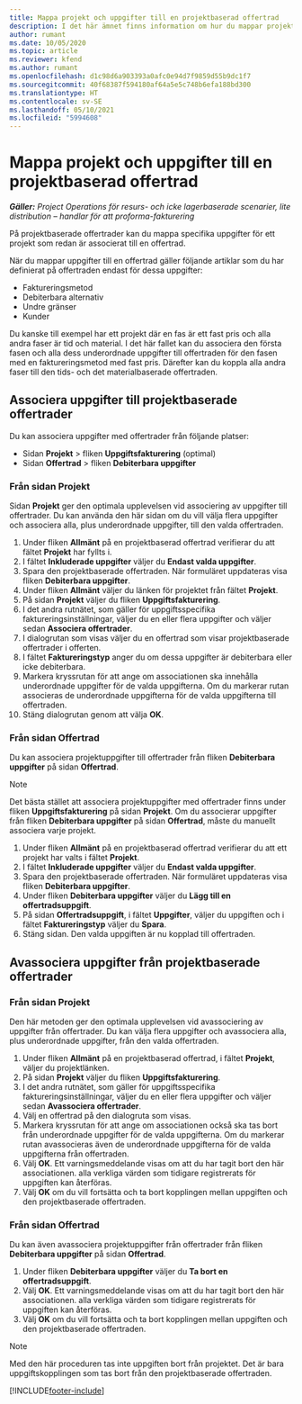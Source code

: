 ```yaml
---
title: Mappa projekt och uppgifter till en projektbaserad offertrad
description: I det här ämnet finns information om hur du mappar projekt och uppgifter till en projektbaserad uppgiftsrad.
author: rumant
ms.date: 10/05/2020
ms.topic: article
ms.reviewer: kfend
ms.author: rumant
ms.openlocfilehash: d1c98d6a903393a0afc0e94d7f9859d55b9dc1f7
ms.sourcegitcommit: 40f68387f594180af64a5e5c748b6efa188bd300
ms.translationtype: HT
ms.contentlocale: sv-SE
ms.lasthandoff: 05/10/2021
ms.locfileid: "5994608"
---
```

# <a name="map-projects-and-tasks-to-a-project-based-quote-line"></a>Mappa projekt och uppgifter till en projektbaserad offertrad

_**Gäller:** Project Operations för resurs- och icke lagerbaserade scenarier, lite distribution – handlar för att proforma-fakturering_

På projektbaserade offertrader kan du mappa specifika uppgifter för ett projekt som redan är associerat till en offertrad.

När du mappar uppgifter till en offertrad gäller följande artiklar som du har definierat på offertraden endast för dessa uppgifter:

- Faktureringsmetod
- Debiterbara alternativ
- Undre gränser
- Kunder

Du kanske till exempel har ett projekt där en fas är ett fast pris och alla andra faser är tid och material. I det här fallet kan du associera den första fasen och alla dess underordnade uppgifter till offertraden för den fasen med en faktureringsmetod med fast pris. Därefter kan du koppla alla andra faser till den tids- och det materialbaserade offertraden.

## <a name="associate-tasks-to-project-based-quote-lines"></a>Associera uppgifter till projektbaserade offertrader

Du kan associera uppgifter med offertrader från följande platser:

- Sidan **Projekt** > fliken **Uppgiftsfakturering** (optimal)
- Sidan **Offertrad** > fliken **Debiterbara uppgifter** 

### <a name="from-the-project-page"></a>Från sidan Projekt

Sidan **Projekt** ger den optimala upplevelsen vid associering av uppgifter till offertrader. Du kan använda den här sidan om du vill välja flera uppgifter och associera alla, plus underordnade uppgifter, till den valda offertraden.

1. Under fliken **Allmänt** på en projektbaserad offertrad verifierar du att fältet **Projekt** har fyllts i.
2. I fältet **Inkluderade uppgifter** väljer du **Endast valda uppgifter**.
3. Spara den projektbaserade offertraden. När formuläret uppdateras visa fliken **Debiterbara uppgifter**.
4. Under fliken **Allmänt** väljer du länken för projektet från fältet **Projekt**.
5. På sidan **Projekt** väljer du fliken **Uppgiftsfakturering**.
6. I det andra rutnätet, som gäller för uppgiftsspecifika faktureringsinställningar, väljer du en eller flera uppgifter och väljer sedan **Associera offertrader**.
7. I dialogrutan som visas väljer du en offertrad som visar projektbaserade offertrader i offerten.
8. I fältet **Faktureringstyp** anger du om dessa uppgifter är debiterbara eller icke debiterbara.
9. Markera kryssrutan för att ange om associationen ska innehålla underordnade uppgifter för de valda uppgifterna. Om du markerar rutan associeras de underordnade uppgifterna för de valda uppgifterna till offertraden.
10. Stäng dialogrutan genom att välja **OK**.

### <a name="from-the-quote-line-page"></a>Från sidan Offertrad

Du kan associera projektuppgifter till offertrader från fliken **Debiterbara uppgifter** på sidan **Offertrad**.

>[!NOTE]
>Det bästa stället att associera projektuppgifter med offertrader finns under fliken **Uppgiftsfakturering** på sidan **Projekt**. Om du associerar uppgifter från fliken **Debiterbara uppgifter** på sidan **Offertrad**, måste du manuellt associera varje projekt.

1. Under fliken **Allmänt** på en projektbaserad offertrad verifierar du att ett projekt har valts i fältet **Projekt**.
2. I fältet **Inkluderade uppgifter** väljer du **Endast valda uppgifter**.
3. Spara den projektbaserade offertraden. När formuläret uppdateras visa fliken **Debiterbara uppgifter**.
4. Under fliken **Debiterbara uppgifter** väljer du **Lägg till en offertradsuppgift**.
5. På sidan **Offertradsuppgift**, i fältet **Uppgifter**, väljer du uppgiften och i fältet **Faktureringstyp** väljer du **Spara**. 
6. Stäng sidan. Den valda uppgiften är nu kopplad till offertraden.

## <a name="disassociate-tasks-from-projectbased-quote-lines"></a>Avassociera uppgifter från projektbaserade offertrader

### <a name="from-the-project-page"></a>Från sidan Projekt

Den här metoden ger den optimala upplevelsen vid avassociering av uppgifter från offertrader. Du kan välja flera uppgifter och avassociera alla, plus underordnade uppgifter, från den valda offertraden.

1. Under fliken **Allmänt** på en projektbaserad offertrad, i fältet **Projekt**, väljer du projektlänken.
2. På sidan **Projekt** väljer du fliken **Uppgiftsfakturering**.
3. I det andra rutnätet, som gäller för uppgiftsspecifika faktureringsinställningar, väljer du en eller flera uppgifter och väljer sedan **Avassociera offertrader**.
4. Välj en offertrad på den dialogruta som visas.
5. Markera kryssrutan för att ange om associationen också ska tas bort från underordnade uppgifter för de valda uppgifterna. Om du markerar rutan avassocieras även de underordnade uppgifterna för de valda uppgifterna från offertraden.
6. Välj **OK**. Ett varningsmeddelande visas om att du har tagit bort den här associationen. alla verkliga värden som tidigare registrerats för uppgiften kan återföras. 
7. Välj **OK** om du vill fortsätta och ta bort kopplingen mellan uppgiften och den projektbaserade offertraden.

### <a name="from-the-quote-line-page"></a>Från sidan Offertrad

Du kan även avassociera projektuppgifter från offertrader från fliken **Debiterbara uppgifter** på sidan **Offertrad**.

1. Under fliken **Debiterbara uppgifter** väljer du **Ta bort en offertradsuppgift**.
2. Välj **OK**. Ett varningsmeddelande visas om att du har tagit bort den här associationen. alla verkliga värden som tidigare registrerats för uppgiften kan återföras. 
3. Välj **OK** om du vill fortsätta och ta bort kopplingen mellan uppgiften och den projektbaserade offertraden.

>[!NOTE]
> Med den här proceduren tas inte uppgiften bort från projektet. Det är bara uppgiftskopplingen som tas bort från den projektbaserade offertraden.


[!INCLUDE[footer-include](../../includes/footer-banner.md)]